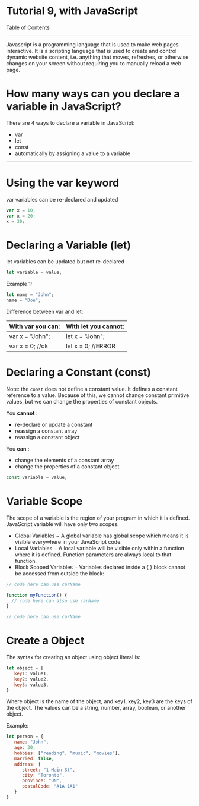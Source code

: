 # Tutorial 9, with JavaScript

Table of Contents




--------------------

Javascript is a programming language that is used to make web pages interactive. It is a scripting language that is used to create and control dynamic website content, i.e. anything that moves, refreshes, or otherwise changes on your screen without requiring you to manually reload a web page.

# How many ways can you declare a variable in JavaScript?

There are 4 ways to declare a variable in JavaScript:

- var
- let
- const
- automatically by assigning a value to a variable

--------------------

# Using the var keyword

var variables can be re-declared and updated

```javascript
var x = 10;
var x = 20;
x = 30;
```

# Declaring a Variable (let)

let variables can be updated but not re-declared

```javascript
let variable = value;
```

Example 1:

```javascript
let name = "John";
name = "Doe";
```

Difference between var and let:

| With var you can: | With let you cannot: |
| ----------------- | -------------------- |
| var x = "John";   | let x = "John";      |
| var x = 0;    //ok    | let x = 0;      //ERROR     |


# Declaring a Constant (const)

Note: the `const` does not define a constant value. It defines a constant reference to a value. Because of this, we cannot change constant primitive values, but we can change the properties of constant objects.

You **cannot** :
- re-declare or update a constant
- reassign a constant array
- reassign a constant object

You **can** :
- change the elements of a constant array
- change the properties of a constant object

```javascript
const variable = value;
```


# Variable Scope

The scope of a variable is the region of your program in which it is defined. JavaScript variable will have only two scopes.

- Global Variables − A global variable has global scope which means it is visible everywhere in your JavaScript code.
- Local Variables − A local variable will be visible only within a function where it is defined. Function parameters are always local to that function.
- Block Scoped Variables − Variables declared inside a { } block cannot be accessed from outside the block:

```javascript
// code here can use carName

function myFunction() {
  // code here can also use carName
}

// code here can use carName
```


# Create a Object

The syntax for creating an object using object literal is:

```javascript
let object = {
   key1: value1,
   key2: value2,
   key3: value3,
}
```

Where object is the name of the object, and key1, key2, key3 are the keys of the object. The values can be a string, number, array, boolean, or another object.

Example:

```javascript
let person = {
   name: "John",
   age: 30,
   hobbies: ["reading", "music", "movies"],
   married: false,
   address: {
      street: "1 Main St",
      city: "Toronto",
      province: "ON",
      postalCode: "A1A 1A1"
   }
}
``` 

